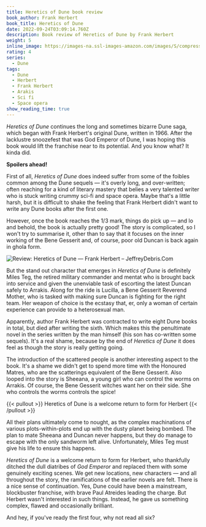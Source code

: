 ```yaml
---
title: Heretics of Dune book review
book_author: Frank Herbert
book_title: Heretics of Dune
date: 2022-09-24T03:09:14.760Z
description: Book review of Heretics of Dune by Frank Herbert
weight: 5
inline_image: https://images-na.ssl-images-amazon.com/images/S/compressed.photo.goodreads.com/books/1564027750i/44492287.jpg
rating: 4
series:
  - Dune
tags:
  - Dune
  - Herbert
  - Frank Herbert
  - Arakis
  - Sci fi
  - Space opera
show_reading_time: true
---
```

*Heretics of Dune* continues the long and sometimes bizarre Dune saga, which began with Frank Herbert's original Dune, written in 1966. After the lacklustre snoozefest that was God Emperor of Dune, I was hoping this book would lift the franchise near to its potential. And you know what? It kinda did.

**Spoilers ahead!**

<!-- more -->

First of all, *Heretics of Dune* does indeed suffer from some of the foibles common among the Dune sequels — it's overly long, and over-written; often reaching for a kind of literary mastery that belies a very talented writer who is stuck writing crummy sci-fi and space opera. Maybe that's a little harsh, but it is difficult to shake the feeling that Frank Herbert didn't want to write any Dune books after the first one.

However, once the book reaches the 1/3 mark, things do pick up  — and lo and behold, the book is actually pretty good! The story is complicated, so I won't try to summarise it, other than to say that it focuses on the inner working of the Bene Gesserit and, of course, poor old Duncan is back again in ghola form.

![Review: Heretics of Dune — Frank Herbert – JeffreyDebris.Com](https://jeffreydebris.files.wordpress.com/2019/04/heretics-of-dune.jpg)

But the stand out character that emerges in *Heretics of Dune* is definitely Miles Teg, the retired military commander and mentat who is brought back into service and given the unenviable task of escorting the latest Duncan safely to Arrakis. Along for the ride is Lucilla, a Bene Gesserit Reverend Mother, who is tasked with making sure Duncan is fighting for the right team. Her weapon of choice is the ecstasy that, er, only a woman of certain experience can provide to a heterosexual man. 

Apparently, author Frank Herbert was contracted to write eight Dune books in total, but died after writing the sixth. Which makes this the penultimate novel in the series written by the man himself (his son has co-written some sequels). It's a real shame, because by the end of *Heretics of Dune* it does feel as though the story is really getting going.

The introduction of the scattered people is another interesting aspect to the book. It's a shame we didn't get to spend more time with the Honoured Matres, who are the scatterings equivalent of the Bene Gesserit. Also looped into the story is Sheeana, a young girl who can control the worms on Arrakis. Of course, the Bene Gesserit witches want her on their side. She who controls the worms controls the spice!

{{< pullout >}} Heretics of Dune is a welcome return to form for Herbert {{< /pullout >}}

All their plans ultimately come to nought, as the complex machinations of various plots-within-plots end up with the dusty planet being bombed. The plan to mate Sheeana and Duncan never happens, but they do manage to escape with the only sandworm left alive. Unfortunately, Miles Teg must give his life to ensure this happens.

*Heretics of Dune* is a welcome return to form for Herbert, who thankfully ditched the dull diatribes of *God Emperor* and replaced them with some genuinely exciting scenes. We get new locations, new characters — and all throughout the story, the ramifications of the earlier novels are felt. There is a nice sense of continuation. Yes, Dune could have been a mainstream, blockbuster franchise, with brave Paul Atreides leading the charge. But Herbert wasn't interested in such things. Instead, he gave us something complex, flawed and occasionally brilliant. 

And hey, if you've ready the first four, why not read all six?